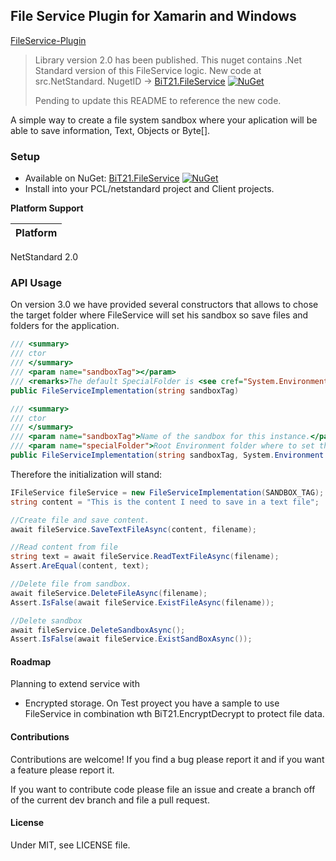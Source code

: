 ## File Service Plugin for Xamarin and Windows
[FileService-Plugin](FileService-Plugin.md)
>
> Library version 2.0 has been published. This nuget contains .Net Standard version of this FileService logic.
> New code at src.NetStandard.
> NugetID -> [BiT21.FileService](https://www.nuget.org/packages/BiT21.FileService/) [![NuGet](https://img.shields.io/nuget/v/Xam.Plugin.DeviceInfo.svg?label=NuGet)](https://www.nuget.org/packages/Bit21.FileService/)
>
> Pending to update this README to reference the new code.
>
A simple way to create a file system sandbox where your aplication will be able to save information, Text, Objects or Byte[].

### Setup
* Available on NuGet: [BiT21.FileService](https://www.nuget.org/packages/BiT21.FileService/) [![NuGet](https://img.shields.io/nuget/v/Xam.Plugin.DeviceInfo.svg?label=NuGet)](https://www.nuget.org/packages/Bit21.FileService/)
* Install into your PCL/netstandard project and Client projects.

**Platform Support**

|Platform|
| ------------------- | 
NetStandard 2.0

### API Usage
On version 3.0 we have provided several constructors that allows to chose the target folder where FileService will set his sandbox so save files and folders for the application.

```cs
/// <summary>
/// ctor
/// </summary>
/// <param name="sandboxTag"></param>
/// <remarks>The default SpecialFolder is <see cref="System.Environment.SpecialFolder.LocalApplicationData"/>remarks>
public FileServiceImplementation(string sandboxTag) 

/// <summary>
/// ctor
/// </summary>
/// <param name="sandboxTag">Name of the sandbox for this instance.</param>
/// <param name="specialFolder">Root Environment folder where to set the root sandbox folder</param>
public FileServiceImplementation(string sandboxTag, System.Environment.SpecialFolder specialFolder) 
```

Therefore the initialization will stand:
```csharp
IFileService fileService = new FileServiceImplementation(SANDBOX_TAG);
string content = "This is the content I need to save in a text file";

//Create file and save content.
await fileService.SaveTextFileAsync(content, filename);

//Read content from file
string text = await fileService.ReadTextFileAsync(filename);
Assert.AreEqual(content, text);

//Delete file from sandbox.
await fileService.DeleteFileAsync(filename);
Assert.IsFalse(await fileService.ExistFileAsync(filename));

//Delete sandbox
await fileService.DeleteSandboxAsync();
Assert.IsFalse(await fileService.ExistSandBoxAsync());
```

#### Roadmap
Planning to extend service with

* Encrypted storage. On Test proyect you have a sample to use FileService in combination wth BiT21.EncryptDecrypt to protect file data.


#### Contributions
Contributions are welcome! If you find a bug please report it and if you want a feature please report it.

If you want to contribute code please file an issue and create a branch off of the current dev branch and file a pull request.

#### License
Under MIT, see LICENSE file.
